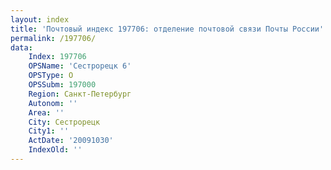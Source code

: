 ```yaml
---
layout: index
title: 'Почтовый индекс 197706: отделение почтовой связи Почты России'
permalink: /197706/
data:
    Index: 197706
    OPSName: 'Сестрорецк 6'
    OPSType: О
    OPSSubm: 197000
    Region: Санкт-Петербург
    Autonom: ''
    Area: ''
    City: Сестрорецк
    City1: ''
    ActDate: '20091030'
    IndexOld: ''
---
```

